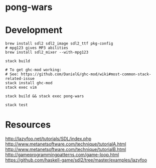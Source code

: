 # pong-wars

# Development

```
brew install sdl2 sdl2_image sdl2_ttf pkg-config
# mpg123 gives MP3 abilities
brew install sdl2_mixer --with-mpg123

stack build

# To get ghc-mod working:
# See: https://github.com/DanielG/ghc-mod/wiki#most-common-stack-related-issue
stack install ghc-mod
stack exec vim

stack build && stack exec pong-wars

stack test
```

# Resources

http://lazyfoo.net/tutorials/SDL/index.php
http://www.metanetsoftware.com/technique/tutorialA.html
http://www.metanetsoftware.com/technique/tutorialB.html
http://gameprogrammingpatterns.com/game-loop.html
https://github.com/haskell-game/sdl2/tree/master/examples/lazyfoo

